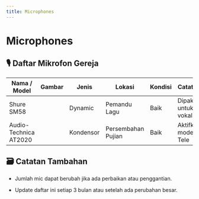 ```yaml
---
title: Microphones
---
```


# Microphones

## 🎙️ Daftar Mikrofon Gereja

| Nama / Model          | Gambar | Jenis     | Lokasi             | Kondisi | Catatan             |
| --------------------- | ------ | --------- | ------------------ | ------- | ------------------- |
| Shure SM58            |        | Dynamic   | Pemandu Lagu       | Baik    | Dipakai untuk vokal |
| Audio-Technica AT2020 |        | Kondensor | Persembahan Pujian | Baik    | Aktifkan mode Tele  |

## 🗃️ Catatan Tambahan

- Jumlah mic dapat berubah jika ada perbaikan atau penggantian.

- Update daftar ini setiap 3 bulan atau setelah ada perubahan besar.
